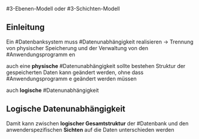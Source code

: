 #3-Ebenen-Modell oder #3-Schichten-Modell

## Einleitung

Ein #Datenbanksystem muss #Datenunabhängigkeit realisieren
	-> Trennung von physischer Speicherung und der Verwaltung von den #Anwendungsprogramm en

auch eine **physische** #Datenunabhängigkeit sollte bestehen
	Struktur der gespeicherten Daten kann geändert werden, ohne dass #Anwendungsprogramm e geändert werden müssen

auch **logische** #Datenunabhängigkeit 

## Logische Datenunabhängigkeit

Damit kann zwischen **logischer Gesamtstruktur** der #Datenbank und den anwenderspezifischen **Sichten** auf die Daten unterschieden werden